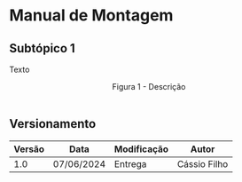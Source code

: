 # Manual de Montagem

## Subtópico 1

<p style="text-align: justify;">
Texto
</p>

<div align="center">
    Figura 1 - Descrição
</div>
<br />


## Versionamento
| Versão | Data | Modificação | Autor |
|--|--|--|--|
| 1.0 | 07/06/2024 | Entrega | Cássio Filho |